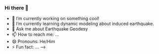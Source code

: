 ### Hi there 👋

- 🔭 I’m currently working on something cool!
- 🌱 I’m currently learning dynamic modeling about induced earthquake.
- 💬 Ask me about Earthquake Geodesy
- 📫 How to reach me: ...
- 😄 Pronouns: He/Him
- ⚡ Fun fact: ...
-->
